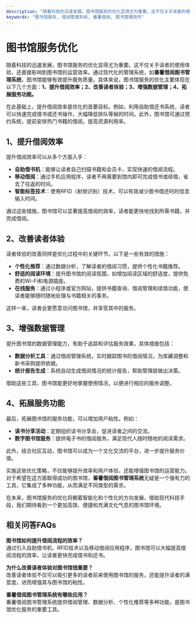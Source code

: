 ```yaml
---
description: "随着科技的迅速发展，图书馆服务的优化显得尤为重要。这不仅关乎读者的使用体验，还直接影响到图书馆的运营效率。通过现代化的管理系统，如**番薯借阅图书管理系统**，图书馆能够有效提升服务质量。具体来说，图书馆服务的优化主要体现在以下几个方面：**1、提升借阅效率；2、改善读者体验；3、增强数据管理；4、拓展服务功能。**"
keywords: "图书馆服务, 借阅管理系统, 番薯借阅, 图书管理软件"
---
```

# 图书馆服务优化

随着科技的迅速发展，图书馆服务的优化显得尤为重要。这不仅关乎读者的使用体验，还直接影响到图书馆的运营效率。通过现代化的管理系统，如**番薯借阅图书管理系统**，图书馆能够有效提升服务质量。具体来说，图书馆服务的优化主要体现在以下几个方面：**1、提升借阅效率；2、改善读者体验；3、增强数据管理；4、拓展服务功能。**

在此基础上，提升借阅效率是优化的首要目标。例如，利用自助借还书系统，读者可以快速完成借书或还书操作，大幅降低排队等候的时间。此外，图书馆可通过预约系统，提前安排热门书籍的借阅，提高资源利用率。

## 1、提升借阅效率

提升借阅效率可以从多个方面入手：

- **自助借书机**：能够让读者自己扫描书籍和会员卡，实现快速的借阅流程。
- **移动借阅**：通过手机应用程序，读者不再需要到馆内即可完成借书或续借，省去了往返的时间。
- **智能标签技术**：使用RFID（射频识别）技术，可以有效减少图书借还时的信息输入时间。

通过这些措施，图书馆可以显著提高借阅的效率，读者能更快地找到所需书籍，并完成借阅。

## 2、改善读者体验

读者体验的改善同样是优化过程中的关键环节。以下是一些有效的措施：

- **个性化推荐**：通过数据分析，了解读者的借阅习惯，提供个性化书籍推荐。
- **舒适的阅读环境**：提升图书馆的阅读氛围，如增加阅读区域的舒适度，提供免费的Wi-Fi和电源插座。
- **在线服务**：通过小程序或官方网站，提供书籍查询、借阅管理和续借功能，使读者能够随时随地处理与书籍相关的事务。

这样一来，读者会更愿意访问图书馆，并享受其中的服务。

## 3、增强数据管理

提升图书馆的数据管理能力，有助于追踪和评估服务效果。具体措施包括：

- **数据分析工具**：通过借阅管理系统，实时跟踪图书的借阅情况，为库藏调整和新书采购提供依据。
- **统计报告生成**：系统自动生成借阅情况的统计报告，帮助管理层做出决策。

借助这些工具，图书馆能更好地掌握使用情况，以便进行相应的服务调整。

## 4、拓展服务功能

最后，拓展图书馆的服务功能，可以增加用户粘性。例如：

- **读书分享活动**：定期组织读书分享会，促进读者之间的交流。
- **数字图书馆服务**：提供电子书的借阅服务，满足现代人随时随地的阅读需求。

此外，结合社区互动，图书馆可以成为一个文化交流的平台，进一步提升服务价值。

实施这些优化策略，不仅能够提升效率和用户体验，还能增强图书馆的运营能力。对于希望在这方面取得成功的图书馆，**番薯借阅图书管理系统**无疑是一个强有力的工具，它集成了多种功能，从而满足不同类型的需求。

在未来，图书馆服务的优化将朝着智能化和个性化的方向发展，借助现代科技手段，我们期待看到一个更加高效、便捷和充满文化气息的图书馆环境。

## 相关问答FAQs

**图书馆如何提升借阅流程的效率？**  
通过引入自助借书机、RFID技术以及移动借阅应用程序，图书馆可以大幅提高借阅流程的效率，让读者更快完成借书和还书。

**为什么改善读者体验对图书馆很重要？**  
改善读者体验不仅可以吸引更多的读者前来使用图书馆的服务，还能提升读者的满意度，进而增强其与图书馆的粘性。

**番薯借阅图书管理系统有哪些应用？**  
番薯借阅图书管理系统提供借阅管理、数据分析、个性化推荐等多种功能，是图书馆优化服务的重要工具。
